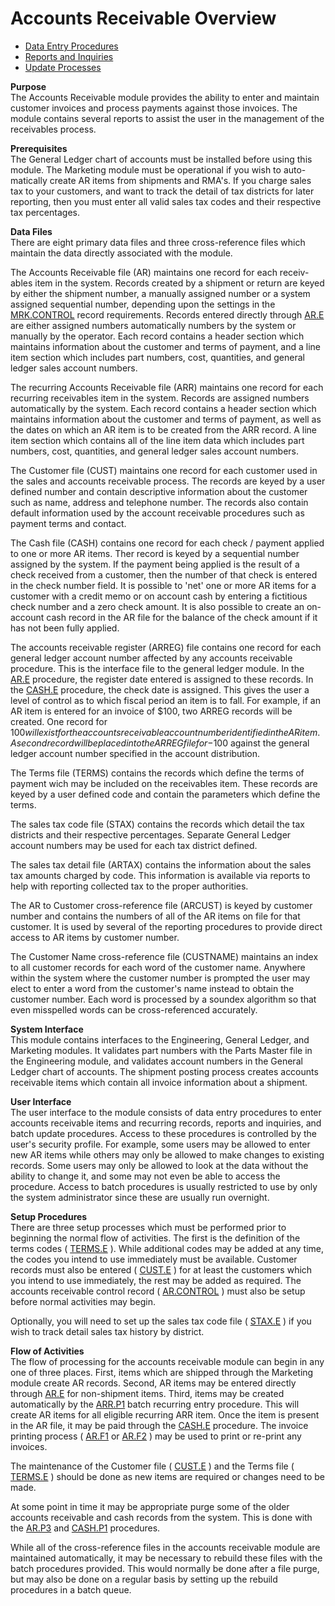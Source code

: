 # Accounts Receivable Overview

<PageHeader />

- [Data Entry Procedures](AR-ENTRY/README.md)
- [Reports and Inquiries](AR-REPORT/README.md)
- [Update Processes](AR-PROCESS/README.md)

**Purpose**  
The Accounts Receivable module provides the ability to enter and maintain
customer invoices and process payments against those invoices. The module
contains several reports to assist the user in the management of the
receivables process.

**Prerequisites**  
The General Ledger chart of accounts must be installed before using this
module. The Marketing module must be operational if you wish to auto-
matically create AR items from shipments and RMA's. If you charge sales tax to
your customers, and want to track the detail of tax districts for later
reporting, then you must enter all valid sales tax codes and their respective
tax percentages.

**Data Files**  
There are eight primary data files and three cross-reference files which
maintain the data directly associated with the module.  
  
The Accounts Receivable file (AR) maintains one record for each receiv- ables item in the system. Records created by a shipment or return are keyed by either the shipment number, a manually assigned number or a system assigned sequential number, depending upon the settings in the [MRK.CONTROL](../MRK-OVERVIEW/MRK-ENTRY/MRK-CONTROL/README.md) record requirements. Records entered directly through [AR.E](AR-ENTRY/AR-E/README.md) are either assigned numbers automatically numbers by the system or manually by the operator. Each record contains a header section which maintains information about the customer and terms of payment, and a line item section which includes part numbers, cost, quantities, and general ledger sales account numbers.
  
The recurring Accounts Receivable file (ARR) maintains one record for each
recurring receivables item in the system. Records are assigned numbers
automatically by the system. Each record contains a header section which
maintains information about the customer and terms of payment, as well as the
dates on which an AR item is to be created from the ARR record. A line item
section which contains all of the line item data which includes part numbers,
cost, quantities, and general ledger sales account numbers.  
  
The Customer file (CUST) maintains one record for each customer used in the
sales and accounts receivable process. The records are keyed by a user defined
number and contain descriptive information about the customer such as name,
address and telephone number. The records also contain default information
used by the account receivable procedures such as payment terms and contact.  
  
The Cash file (CASH) contains one record for each check / payment applied to
one or more AR items. Ther record is keyed by a sequential number assigned by
the system. If the payment being applied is the result of a check received
from a customer, then the number of that check is entered in the check number
field. It is possible to 'net' one or more AR items for a customer with a
credit memo or on account cash by entering a fictitious check number and a
zero check amount. It is also possible to create an on-account cash record in
the AR file for the balance of the check amount if it has not been fully
applied.  
  
The accounts receivable register (ARREG) file contains one record for each general ledger account number affected by any accounts receivable procedure. This is the interface file to the general ledger module. In the [AR.E](AR-ENTRY/AR-E/README.md) procedure, the register date entered is assigned to these records. In the [CASH.E](AR-ENTRY/CASH-E/README.md) procedure, the check date is assigned. This gives the user a level of control as to which fiscal period an item is to fall. For example, if an AR item is entered for an invoice of $100, two ARREG records will be created. One record for $100 will exist for the accounts receivable account number identified in the AR item. A second record will be placed into the ARREG file for -$100 against the general ledger account number specified in the account distribution.
  
The Terms file (TERMS) contains the records which define the terms of payment
wich may be included on the receivables item. These records are keyed by a
user defined code and contain the parameters which define the terms.  
  
The sales tax code file (STAX) contains the records which detail the tax
districts and their respective percentages. Separate General Ledger account
numbers may be used for each tax district defined.  
  
The sales tax detail file (ARTAX) contains the information about the sales tax
amounts charged by code. This information is available via reports to help
with reporting collected tax to the proper authorities.  
  
The AR to Customer cross-reference file (ARCUST) is keyed by customer number
and contains the numbers of all of the AR items on file for that customer. It
is used by several of the reporting procedures to provide direct access to AR
items by customer number.  
  
The Customer Name cross-reference file (CUSTNAME) maintains an index to all
customer records for each word of the customer name. Anywhere within the
system where the customer number is prompted the user may elect to enter a
word from the customer's name instead to obtain the customer number. Each word
is processed by a soundex algorithm so that even misspelled words can be
cross-referenced accurately.

**System Interface**  
This module contains interfaces to the Engineering, General Ledger, and
Marketing modules. It validates part numbers with the Parts Master file in the
Engineering module, and validates account numbers in the General Ledger chart
of accounts. The shipment posting process creates accounts receivable items
which contain all invoice information about a shipment.

**User Interface**  
The user interface to the module consists of data entry procedures to enter
accounts receivable items and recurring records, reports and inquiries, and
batch update procedures. Access to these procedures is controlled by the
user's security profile. For example, some users may be allowed to enter new
AR items while others may only be allowed to make changes to existing records.
Some users may only be allowed to look at the data without the ability to
change it, and some may not even be able to access the procedure. Access to
batch procedures is usually restricted to use by only the system administrator
since these are usually run overnight.

**Setup Procedures**  
There are three setup processes which must be performed prior to beginning the normal flow of activities. The first is the definition of the terms codes ( [TERMS.E](../../rover/AP-OVERVIEW/AP-ENTRY/TERMS-E/README.md) ). While additional codes may be added at any time, the codes you intend to use immediately must be available. Customer records must also be entered ( [CUST.E](AR-ENTRY/CUST-E/README.md) ) for at least the customers which you intend to use immediately, the rest may be added as required. The accounts receivable control record ( [AR.CONTROL](AR-ENTRY/AR-CONTROL/README.md) ) must also be setup before normal activities may begin.
  
Optionally, you will need to set up the sales tax code file ( [STAX.E](AR-ENTRY/STAX-E/README.md) ) if you wish to track detail sales tax history by district.

**Flow of Activities**  
The flow of processing for the accounts receivable module can begin in any one of three places. First, items which are shipped through the Marketing module create AR records. Second, AR items may be entered directly through [AR.E](AR-ENTRY/AR-E/README.md) for non-shipment items. Third, items may be created automatically by the [ARR.P1](AR-PROCESS/ARR-P1/README.md) batch recurring entry procedure. This will create AR items for all eligible recurring ARR item. Once the item is present in the AR file, it may be paid through the [CASH.E](AR-ENTRY/CASH-E/README.md) procedure. The invoice printing process ( [AR.F1](AR-REPORT/AR-F1/README.md) or [AR.F2](AR-REPORT/AR-F2/README.md) ) may be used to print or re-print any invoices.
  
The maintenance of the Customer file ( [CUST.E](AR-ENTRY/CUST-E/README.md) ) and the Terms file ( [TERMS.E](../../rover/AP-OVERVIEW/AP-ENTRY/TERMS-E/README.md) ) should be done as new items are required or changes need to be made.
  
At some point in time it may be appropriate purge some of the older accounts receivable and cash records from the system. This is done with the [AR.P3](AR-PROCESS/AR-P3/README.md) and [CASH.P1](AR-PROCESS/CASH-P1/README.md) procedures.
  
While all of the cross-reference files in the accounts receivable module are
maintained automatically, it may be necessary to rebuild these files with the
batch procedures provided. This would normally be done after a file purge, but
may also be done on a regular basis by setting up the rebuild procedures in a
batch queue.

<badge text= "Version 8.10.57" vertical="middle" />

<PageFooter />
